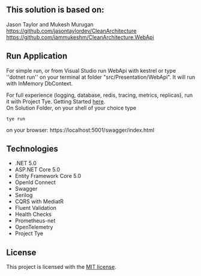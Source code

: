 ## This solution is based on:

Jason Taylor and Mukesh Murugan
<br/>
https://github.com/jasontaylordev/CleanArchitecture
<br/>
https://github.com/iammukeshm/CleanArchitecture.WebApi

## Run Application
For simple run, or from Visual Studio run WebApi with kestrel or type ''dotnet run'' on your terminal at folder "src/Presentation/WebApi". 
It will run with InMemory DbContext.

For full experience (logging, database, redis, tracing, metrics, replicas), run it with Project Tye. Getting Started [here](https://github.com/dotnet/tye/blob/main/docs/getting_started.md).
<br/>
On Solution Folder, on your shell of your choice type
```text
tye run
```

on your browser: https://localhost:5001/swagger/index.html


## Technologies
* .NET 5.0
* ASP.NET Core 5.0
* Entity Framework Core 5.0
* OpenId Connect
* Swagger
* Serilog
* CQRS with MediatR
* Fluent Validation
* Health Checks
* Prometheus-net
* OpenTelemetry
* Project Tye

## License

This project is licensed with the [MIT license](LICENSE).

